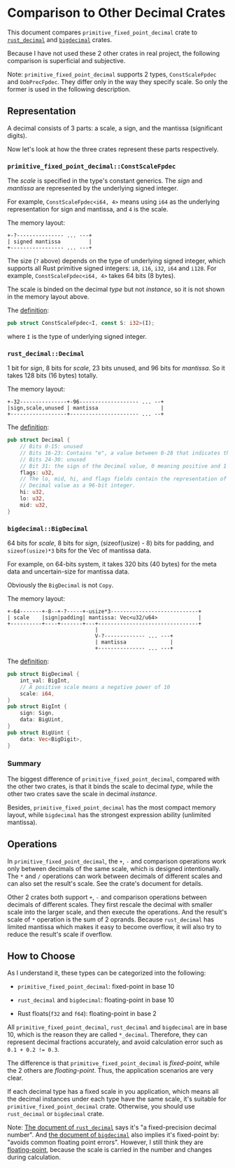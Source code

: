 # Comparison to Other Decimal Crates

This document compares `primitive_fixed_point_decimal` crate to
[`rust_decimal`](https://docs.rs/rust_decimal) and
[`bigdecimal`](https://docs.rs/bigdecimal) crates.

Because I have not used these 2 other crates in real project, the following
comparison is superficial and subjective.

Note: `primitive_fixed_point_decimal` supports 2 types, `ConstScaleFpdec`
and `OobPrecFpdec`. They differ only in the way they specify scale.
So only the former is used in the following description.


## Representation

A decimal consists of 3 parts: a scale, a sign, and the mantissa (significant digits).

Now let's look at how the three crates represent these parts respectively.


### `primitive_fixed_point_decimal::ConstScaleFpdec`

The *scale* is specified in the type's constant generics. The *sign*
and *mantissa* are represented by the underlying signed integer.

For example, `ConstScaleFpdec<i64, 4>` means using `i64` as the underlying
representation for sign and mantissa, and `4` is the scale.

The memory layout:

```
+-?--------------- ... ---+
| signed mantissa         |
+----------------- ... ---+
```

The size (`?` above) depends on the type of underlying signed integer,
which supports all Rust primitive signed integers: `i8`, `i16`, `i32`,
`i64` and `i128`. For example, `ConstScaleFpdec<i64, 4>` takes 64 bits
(8 bytes).

The scale is binded on the decimal *type* but not *instance*, so it is not
shown in the memory layout above.

The [definition](https://docs.rs/primitive_fixed_point_decimal/0.7.0/src/primitive_fixed_point_decimal/const_scale_fpdec.rs.html#23):

```rust
pub struct ConstScaleFpdec<I, const S: i32>(I);
```

where `I` is the type of underlying signed integer.


### `rust_decimal::Decimal`

1 bit for *sign*, 8 bits for *scale*, 23 bits unused, and 96 bits for *mantissa*.
So it takes 128 bits (16 bytes) totally.

The memory layout:

```
+-32---------------+-96------------------- ... --+
|sign,scale,unused | mantissa                    |
+------------------+---------------------- ... --+
```

The [definition](https://docs.rs/rust_decimal/1.37.2/src/rust_decimal/decimal.rs.html#115-126):

```rust
pub struct Decimal {
    // Bits 0-15: unused
    // Bits 16-23: Contains "e", a value between 0-28 that indicates the scale
    // Bits 24-30: unused
    // Bit 31: the sign of the Decimal value, 0 meaning positive and 1 meaning negative.
    flags: u32,
    // The lo, mid, hi, and flags fields contain the representation of the
    // Decimal value as a 96-bit integer.
    hi: u32,
    lo: u32,
    mid: u32,
}
```


### `bigdecimal::BigDecimal`

64 bits for *scale*, 8 bits for *sign*, (sizeof(usize) - 8) bits for padding,
and `sizeof(usize)*3` bits for the Vec of mantissa data.

For example, on 64-bits system, it takes 320 bits (40 bytes) for the meta data
and uncertain-size for mantissa data.

Obviously the `BigDecimal` is not `Copy`.

The memory layout:

```
+-64-------+-8--+-?-----+-usize*3----------------------------+
| scale    |sign|padding| mantissa: Vec<u32/u64>             |
+----------+----+-------+---+--------------------------------+
                            |
                            V-?------------- ... ---+
                            | mantissa              |
                            +--------------- ... ---+
```

The [definition](https://docs.rs/bigdecimal/0.4.8/src/bigdecimal/lib.rs.html#206-210):

```rust
pub struct BigDecimal {
    int_val: BigInt,
    // A positive scale means a negative power of 10
    scale: i64,
}
pub struct BigInt {
    sign: Sign,
    data: BigUint,
}
pub struct BigUint {
    data: Vec<BigDigit>,
}
```

### Summary

The biggest difference of `primitive_fixed_point_decimal`, compared with the
other two crates, is that it binds the scale to decimal *type*, while the
other two crates save the scale in decimal *instance*.

Besides, `primitive_fixed_point_decimal` has the most compact memory layout,
while `bigdecimal` has the strongest expression ability (unlimited mantissa).


## Operations

In `primitive_fixed_point_decimal`, the `+`, `-` and comparison operations
work only between decimals of the same scale, which is designed intentionally.
The `*` and `/` operations can work between decimals of different scales
and can also set the result's scale. See the crate's document for details.

Other 2 crates both support `+`, `-` and comparison operations between
decimals of different scales. They first rescale the decimal with smaller
scale into the larger scale, and then execute the operations. And
the result's scale of `*` operation is the sum of 2 oprands. Because
`rust_decimal` has limited mantissa which makes it easy to become overflow,
it will also try to reduce the result's scale if overflow.


## How to Choose

As I understand it, these types can be categorized into the following:

- `primitive_fixed_point_decimal`: fixed-point in base 10

- `rust_decimal` and `bigdecimal`: floating-point in base 10

- Rust floats(`f32` and `f64`): floating-point in base 2

All `primitive_fixed_point_decimal`, `rust_decimal` and `bigdecimal` are in
base 10, which is the reason they are called `*_decimal`.
Therefore, they can represent decimal fractions accurately, and avoid
calculation error such as `0.1 + 0.2 != 0.3`.

The difference is that `primitive_fixed_point_decimal` is *fixed-point*,
while the 2 others are *floating-point*. Thus, the application scenarios
are very clear.

If each decimal type has a fixed scale in you application, which means
all the decimal instances under each type have the same scale, it's
suitable for `primitive_fixed_point_decimal` crate. Otherwise, you
should use `rust_decimal` or `bigdecimal` crate.

Note: [The document of `rust_decimal`](https://docs.rs/rust_decimal/1.37.1/rust_decimal/struct.Decimal.html)
says it's "a fixed-precision decimal number".
And [the document of `bigdecimal`](https://docs.rs/bigdecimal/0.4.8/bigdecimal/index.html)
also implies it's fixed-point by: "avoids common floating point errors".
However, I still think they are
[floating-point](https://en.wikipedia.org/wiki/Decimal_floating_point),
because the scale is carried in the number and changes during calculation.
